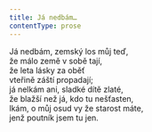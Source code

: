 ```yaml
---
title: Já nedbám…
contentType: prose
---
```


<section>

Já nedbám, zemský los můj teď,  
že málo země v sobě tají,  
že leta lásky za oběť  
vteřině záští propadají;  
já nelkám ani, sladké dítě zlaté,  
že blažší než já, kdo tu nešťasten,  
lkám, o můj osud vy že starost máte,  
jenž poutník jsem tu jen.

</section>
